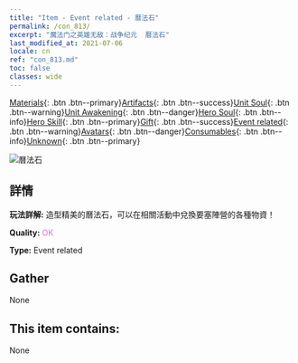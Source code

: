 ```yaml
---
title: "Item - Event related - 曆法石"
permalink: /con_813/
excerpt: "魔法门之英雄无敌：战争纪元  曆法石"
last_modified_at: 2021-07-06
locale: cn
ref: "con_813.md"
toc: false
classes: wide
---
```

 [Materials](/ItemsCN/){: .btn .btn--primary}[Artifacts](/ItemsCN/Artifacts/){: .btn .btn--success}[Unit Soul](/ItemsCN/UnitSoul/){: .btn .btn--warning}[Unit Awakening](/ItemsCN/UnitAwakening/){: .btn .btn--danger}[Hero Soul](/ItemsCN/HeroSoul/){: .btn .btn--info}[Hero Skill](/ItemsCN/HeroSkill/){: .btn .btn--primary}[Gift](/ItemsCN/Gift/){: .btn .btn--success}[Event related](/ItemsCN/Events/){: .btn .btn--warning}[Avatars](/ItemsCN/Avatars/){: .btn .btn--danger}[Consumables](/ItemsCN/Consumables/){: .btn .btn--info}[Unknown](/ItemsCN/Unknown/){: .btn .btn--primary}

 ![曆法石](/images/t/i_3071.png)

## 詳情
 **玩法詳解:** 造型精美的曆法石，可以在相關活動中兌換要塞陣營的各種物資！

 **Quality:** <span style="color: #DA70D6">OK</span>

 **Type:** Event related

## Gather

  None

## This item contains:

  None

